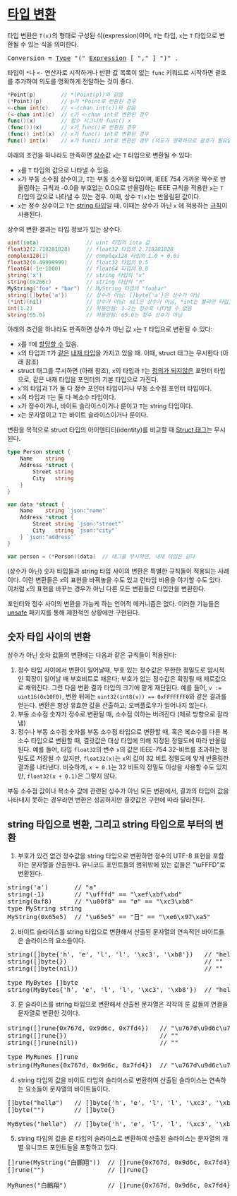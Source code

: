 # [타입 변환](#conversions)

타입 변환은 `T(x)`의 형태로 구성된 식(expression)이며, `T`는 타입, `x`는 `T` 타입으로 변환될 수 있는 식을 의미한다.

<pre>
<a id="Conversion">Conversion</a> = <a href="/Types/#Type">Type</a> "(" <a href="/Expressions/operators.html#Expression">Expression</a> [ "," ] ")" .
</pre>

타입이 `*`나 `<-` 연산자로 시작하거나 반환 값 목록이 없는 `func` 키워드로 시작하면 괄호를 추가하여 의도를 명확하게 전달하는 것이 좋다. 

```go
*Point(p)        // *(Point(p))와 같음
(*Point)(p)      // p가 *Point로 변환된 경우
<-chan int(c)    // <-(chan int(c))와 같음
(<-chan int)(c)  // c가 <-chan int로 변환된 경우
func()(x)        // 함수 시그니처 func() x
(func())(x)      // x가 func()로 변환된 경우
(func() int)(x)  // x가 func() int로 변환된 경우
func() int(x)    // x가 func() int로 변환된 경우 (의도가 명확하므로 괄호가 필요없음)
```

아래의 조건을 하나라도 만족하면 [상수](/Constants)값 `x`는 `T` 타입으로 변환될 수 있다:

  * `x`를 `T` 타입의 값으로 나타낼 수 있음.
  * `x`가 부동 소수점 상수이고, `T`는 부동 소수점 타입이며, IEEE 754 가까운 짝수로 반올림하는 규칙과 -0.0을 부호없는 0.0으로 반올림하는 IEEE 규칙을 적용한 `x`는 `T` 타입의 값으로 나타낼 수 있는 경우. 이때, 상수 `T(x)`는 반올림된 값이다.
  * `x`는 정수 상수이고 `T`는 [string 타입](/Types/string_types.html)일 때. 이때는 상수가 아닌 `x` 에 적용하는 [규칙](#conversions-to-and-from-a-string-type)이 사용된다.

상수의 변환 결과는 타입 정보가 있는 상수다.

```go
uint(iota)               // uint 타입의 iota 값
float32(2.718281828)     // float32 타입의 2.718281828
complex128(1)            // complex128 타입의 1.0 + 0.0i
float32(0.49999999)      // float32 타입의 0.5
float64(-1e-1000)        // float64 타입의 0.0
string('x')              // string 타입의 "x"
string(0x266c)           // string 타입의 "♬"
MyString("foo" + "bar")  // MyString 타입의 "foobar"
string([]byte{'a'})      // 상수가 아님: []byte{'a'}은 상수가 아님
(*int)(nil)              // 상수가 아님: nil은 상수가 아님, *int는 불리언 타입, 숫자 타입, string 타입도 아님
int(1.2)                 // 허용안됨: 1.2는 정수로 나타낼 수 없음
string(65.0)             // 허용안됨: 65.0는 정수 상수가 아님
```

아래의 조건을 하나라도 만족하면 상수가 아닌 값 `x`는 `T` 타입으로 변환될 수 있다:

  * `x`를 `T`에 [할당할 수](/Properties%20of%20types%20and%20values/assignability.html) 있음.
  * `x`의 타입과 `T`가 [같은](#Type_identity) [내재 타입](#Types)을 가지고 있을 때. 이때, struct 태그는 무시한다 (아래 참조)
  * struct 태그를 무시하면 (아래 참조), `x`의 타입과 `T`는 [정의가 되지않은](/Declarations%20and%20scope/type_declarations.html#type-definitions) 포인터 타입으로, 같은 내재 타입을 포인터의 기본 타입으로 가진다.
  * `x`'의 타입과 `T`가 둘 다 정수 포인터 타입이거나 부동 소수점 포인터 타입이다.
  * `x`의 타입과 `T`는 둘 다 복소수 타입이다.
  * `x`가 정수이거나, 바이트 슬라이스이거나 룬이고 `T`는 string 타입이다.
  * `x`는 문자열이고 `T`는 바이트 슬라이스이거나 룬이다.

변환을 목적으로 struct 타입의 아이덴티티(identity)를 비교할 때 [Struct 태그](/Struct_types/)는 무시된다.

```go
type Person struct {
    Name    string
    Address *struct {
        Street string
        City   string
    }
}

var data *struct {
    Name    string `json:"name"`
    Address *struct {
        Street string `json:"street"`
        City   string `json:"city"`
    } `json:"address"`
}

var person = (*Person)(data)  // 태그를 무시하면, 내재 타입은 같다
```

(상수가 아닌) 숫자 타입들과 string 타입 사이의 변환은 특별한 규칙들이 적용되는 사례이다. 이런 변환들은 `x`의 표현을 바꿔놓을 수도 있고 런타임 비용을 야기할 수도 있다. 이처럼 `x`의 표현을 바꾸는 경우가 아닌 다른 모든 변환들은 타입만을 변환한다.

포인터와 정수 사이의 변환을 가능케 하는 언어적 메커니즘은 없다. 이러한 기능들은 [unsafe](/Systemonsiderations/package_unsafe.html) 패키지를 통해 제한적인 상황에만 구현된다.

## 숫자 타입 사이의 변환

상수가 아닌 숫자 값들의 변환에는 다음과 같은 규칙들이 적용된다:

  1. 정수 타입 사이에서 변환이 일어날때, 부호 있는 정수값은 무한한 정밀도로 암시적인 확장이 일어날 때 부호비트로 채운다; 부호가 없는 정수값은 확장될 때 제로값으로 채워진다. 그런 다음 변환 결과 타입의 크기에 맡게 재단된다. 예를 들어, `v := uint16(0x10F0)`, 변환 뒤에는 `uint32(int8(v)) == 0xFFFFFFF0`와 같은 결과를 얻는다. 변환은 항상 유효한 값을 산출하고; 오버플로우가 일어나지 않는다.
  2. 부동 소수점 숫자가 정수로 변환될 때, 소수점 이하는 버려진다 (제로 방향으로 잘라냄)
  3. 정수나 부동 소수점 숫자를 부동 소수점 타입으로 변환할 때, 혹은 복소수를 다른 복소수 타입으로 변환할 때, 결괏값은 대상 타입에 의해 지정된 정밀도에 따라 반올림된다. 예를 들어, 타입 `float32`의 변수 `x`의 값은 IEEE-754 32-비트를 초과하는 정밀도로 저장될 수 있지만, `float32(x)`는 `x`의 값이 32 비트 정밀도에 맞게 반올림한 결과를 나타낸다. 비슷하게, `x + 0.1`는 32 비트의 정밀도 이상을 사용할 수도 있지만, `float32(x + 0.1)`은 그렇지 않다.

부동 소수점 값이나 복소수 값에 관련된 상수가 아닌 모든 변환에서, 결과의 타입이 값을 나타내지 못하는 경우라면 변환은 성공하지만 결괏값은 구현에 따라 달라진다.

## string 타입으로 변환, 그리고 string 타입으로 부터의 변환

  1. 부호가 있건 없건 정수값을 string 타입으로 변환하면 정수의 UTF-8 표현을 포함하는 문자열을 산출한다. 유니코드 포인트들의 범위밖에 있는 값들은 "\uFFFD"로 변환된다.
<pre>
string('a')       // "a"
string(-1)        // "\ufffd" == "\xef\xbf\xbd"
string(0xf8)      // "\u00f8" == "ø" == "\xc3\xb8"
type MyString string
MyString(0x65e5)  // "\u65e5" == "日" == "\xe6\x97\xa5"
</pre>
  2. 바이트 슬라이스를 string 타입으로 변환해서 산출된 문자열의 연속적인 바이트들은 슬라이스의 요소들이다.
<pre>
string([]byte{'h', 'e', 'l', 'l', '\xc3', '\xb8'})   // "hellø"
string([]byte{})                                     // ""
string([]byte(nil))                                  // ""
&nbsp;
type MyBytes []byte
string(MyBytes{'h', 'e', 'l', 'l', '\xc3', '\xb8'})  // "hellø"
</pre>
  3. 룬 슬라이스를 string 타입으로 변환해서 산출된 문자열은 각각의 룬 값들의 연결을 문자열로 변환한 것이다.
<pre>
string([]rune{0x767d, 0x9d6c, 0x7fd4})   // "\u767d\u9d6c\u7fd4" == "白鵬翔"
string([]rune{})                         // ""
string([]rune(nil))                      // ""
&nbsp;
type MyRunes []rune
string(MyRunes{0x767d, 0x9d6c, 0x7fd4})  // "\u767d\u9d6c\u7fd4" == "白鵬翔"
</pre>
  4. string 타입의 값을 바이트 타입의 슬라이스로 변환하여 산출된 슬라이스는 연속하는 요소들이 문자열의 바이트들이다.
<pre>
[]byte("hellø")   // []byte{'h', 'e', 'l', 'l', '\xc3', '\xb8'}
[]byte("")        // []byte{}
&nbsp;
MyBytes("hellø")  // []byte{'h', 'e', 'l', 'l', '\xc3', '\xb8'}
</pre>
  5. string 타입의 값을 룬 타입의 슬라이스로 변환하여 산출된 슬라이스는 문자열의 개별 유니코드 포인트들을 포함하고 있다.
<pre>
[]rune(MyString("白鵬翔"))  // []rune{0x767d, 0x9d6c, 0x7fd4}
[]rune("")                 // []rune{}
&nbsp;
MyRunes("白鵬翔")           // []rune{0x767d, 0x9d6c, 0x7fd4}
</pre>
